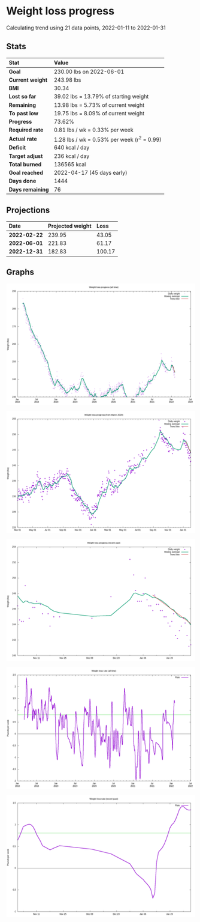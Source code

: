 # Weight loss progress

Calculating trend using 21 data points, 2022-01-11 to 2022-01-31

## Stats

Stat|Value
:-|:-
**Goal**|230.00 lbs on 2022-06-01
**Current weight**|243.98 lbs
**BMI**|30.34
**Lost so far**|39.02 lbs = 13.79% of starting weight
**Remaining**|13.98 lbs =  5.73% of current  weight
**To past low**|19.75 lbs =  8.09% of current  weight
**Progress**|73.62%
**Required rate**|0.81 lbs / wk = 0.33% per week
**Actual rate**|1.28 lbs / wk = 0.53% per week  (r<sup>2</sup> = 0.99)
**Deficit**|640 kcal / day
**Target adjust**|236 kcal / day
**Total burned**|136565 kcal
**Goal reached**|2022-04-17 (45 days early)
**Days done**|1444
**Days remaining**|76

## Projections

Date|Projected weight|Loss
:-|:-|:-
**2022-02-22**|239.95|43.05
**2022-06-01**|221.83|61.17
**2022-12-31**|182.83|100.17

## Graphs

![](weight-graph-alltime.png)

![](weight-graph-covid.png)

![](weight-graph-recent.png)

![](rate-graph-alltime.png)

![](rate-graph-recent.png)
